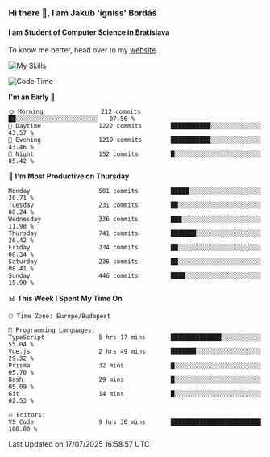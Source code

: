 ### Hi there 👋, I am Jakub 'igniss' Bordáš

#### I am Student of Computer Science in Bratislava
To know me better, head over to my [website](https://bordas.sk).

[![My Skills](https://skillicons.dev/icons?i=js,typescript,html,css,figma,svelte,vue,next,postgresql,nest,express,nodejs)](https://bordas.sk)


<!--START_SECTION:waka-->
![Code Time](http://img.shields.io/badge/Code%20Time-1%2C994%20hrs%2035%20mins-blue)

**I'm an Early 🐤** 

```text
🌞 Morning                212 commits         ██░░░░░░░░░░░░░░░░░░░░░░░   07.56 % 
🌆 Daytime                1222 commits        ███████████░░░░░░░░░░░░░░   43.57 % 
🌃 Evening                1219 commits        ███████████░░░░░░░░░░░░░░   43.46 % 
🌙 Night                  152 commits         █░░░░░░░░░░░░░░░░░░░░░░░░   05.42 % 
```
📅 **I'm Most Productive on Thursday** 

```text
Monday                   581 commits         █████░░░░░░░░░░░░░░░░░░░░   20.71 % 
Tuesday                  231 commits         ██░░░░░░░░░░░░░░░░░░░░░░░   08.24 % 
Wednesday                336 commits         ███░░░░░░░░░░░░░░░░░░░░░░   11.98 % 
Thursday                 741 commits         ███████░░░░░░░░░░░░░░░░░░   26.42 % 
Friday                   234 commits         ██░░░░░░░░░░░░░░░░░░░░░░░   08.34 % 
Saturday                 236 commits         ██░░░░░░░░░░░░░░░░░░░░░░░   08.41 % 
Sunday                   446 commits         ████░░░░░░░░░░░░░░░░░░░░░   15.90 % 
```


📊 **This Week I Spent My Time On** 

```text
🕑︎ Time Zone: Europe/Budapest

💬 Programming Languages: 
TypeScript               5 hrs 17 mins       ██████████████░░░░░░░░░░░   55.04 % 
Vue.js                   2 hrs 49 mins       ███████░░░░░░░░░░░░░░░░░░   29.32 % 
Prisma                   32 mins             █░░░░░░░░░░░░░░░░░░░░░░░░   05.70 % 
Bash                     29 mins             █░░░░░░░░░░░░░░░░░░░░░░░░   05.09 % 
Git                      14 mins             █░░░░░░░░░░░░░░░░░░░░░░░░   02.53 % 

🔥 Editors: 
VS Code                  9 hrs 36 mins       █████████████████████████   100.00 % 
```


 Last Updated on 17/07/2025 16:58:57 UTC
<!--END_SECTION:waka-->
